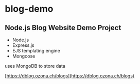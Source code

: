 # blog-demo

## Node.js Blog Website Demo Project

- Node.js 
- Express.js
- EJS templating engine
- Mongoose


uses MongoDB to store data

[https://dblog.ozona.ch/blogs](https://dblog.ozona.ch/blogs)
